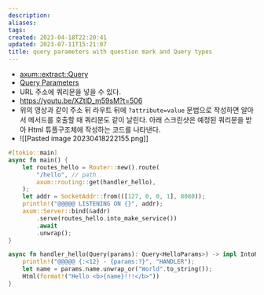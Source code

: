 ```yaml
---
description:
aliases: 
tags: 
created: 2023-04-18T22:20:41
updated: 2023-07-11T15:21:07
title: query parameters with question mark and Query types
---
```

- [axum::extract::Query](https://docs.rs/axum/latest/axum/extract/struct.Query.html)
- [Query Parameters](https://im-designloper.tistory.com/19)
- URL 주소에 쿼리문을 넣을 수 있다. 
- https://youtu.be/XZtlD_m59sM?t=506
- 위의 영상과 같이 주소 뒤 라우트 뒤에 `?attribute=value` 문법으로 작성하면 알아서 메서드를 호출할 때 쿼리문도 같이 날린다. 아래 스크린샷은 예정된 쿼리문을 받아 Html 튜플구조체에 작성하는 코드를 나타낸다.
- ![[Pasted image 20230418222155.png]]
```rust
#[tokio::main]
async fn main() {
    let routes_hello = Router::new().route(
        "/hello", // path
        axum::routing::get(handler_hello),
    );
    let addr = SocketAddr::from(([127, 0, 0, 1], 8080));
    println!("@@@@@ LISTENING ON {}", addr);
    axum::Server::bind(&addr)
        .serve(routes_hello.into_make_service())
        .await
        .unwrap();
}

async fn handler_hello(Query(params): Query<HelloParams>) -> impl IntoResponse {
    println!("@@@@@ {:<12} - {params:?}", "HANDLER");
    let name = params.name.unwrap_or("World".to_string());
    Html(format!("Hello <b>{name}!!!</b>"))
}
```